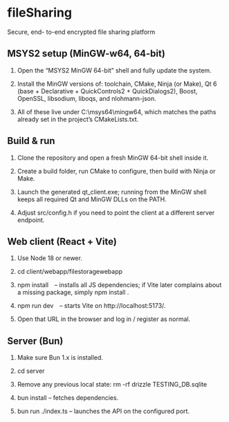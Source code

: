 # fileSharing

Secure, end- to-end encrypted file sharing platform

## MSYS2 setup (MinGW-w64, 64-bit)
1. Open the “MSYS2 MinGW 64-bit” shell and fully update the system.

2. Install the MinGW versions of: toolchain, CMake, Ninja (or Make), Qt 6
(base + Declarative + QuickControls2 + QuickDialogs2), Boost, OpenSSL,
libsodium, liboqs, and nlohmann-json.

3. All of these live under C:\msys64\mingw64, which matches the paths already
set in the project’s CMakeLists.txt.

## Build & run
1. Clone the repository and open a fresh MinGW 64-bit shell inside it.

2. Create a build folder, run CMake to configure, then build with Ninja or
Make.

3. Launch the generated qt_client.exe; running from the MinGW shell keeps all
required Qt and MinGW DLLs on the PATH.

4. Adjust src/config.h if you need to point the client at a different server
endpoint.

## Web client (React + Vite)

1. Use Node 18 or newer.

2. cd client/webapp/filestoragewebapp

3. npm install – installs all JS dependencies; if Vite later complains about a missing package, simply npm install <pkg>.

4. npm run dev – starts Vite on http://localhost:5173/.

5. Open that URL in the browser and log in / register as normal.

## Server (Bun)

1. Make sure Bun 1.x is installed.

2. cd server

3. Remove any previous local state: rm -rf drizzle TESTING_DB.sqlite

4. bun install – fetches dependencies.

5. bun run ./index.ts – launches the API on the configured port.
